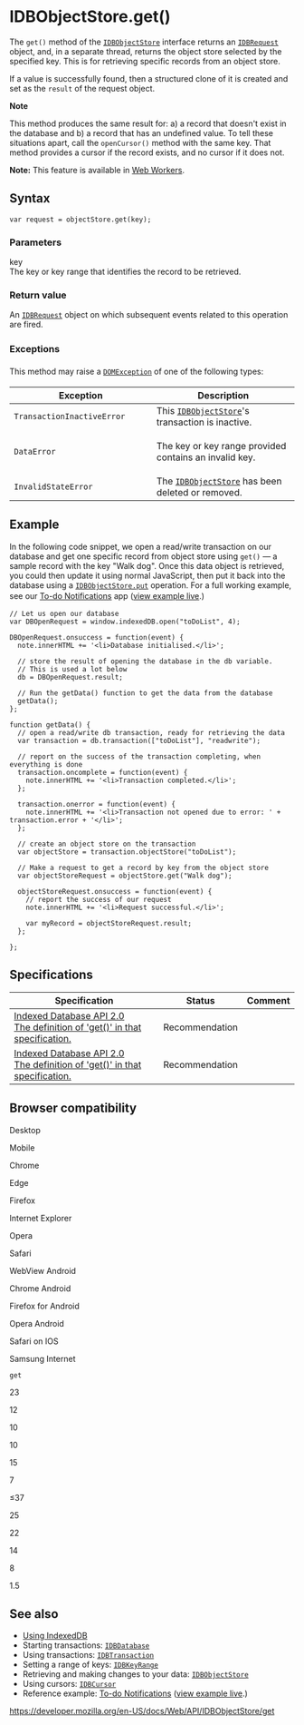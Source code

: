 # IDBObjectStore.get()

The `get()` method of the [`IDBObjectStore`](../idbobjectstore) interface returns an [`IDBRequest`](../idbrequest) object, and, in a separate thread, returns the object store selected by the specified key. This is for retrieving specific records from an object store.

If a value is successfully found, then a structured clone of it is created and set as the `result` of the request object.

**Note**

This method produces the same result for: a) a record that doesn't exist in the database and b) a record that has an undefined value. To tell these situations apart, call the `openCursor()` method with the same key. That method provides a cursor if the record exists, and no cursor if it does not.

**Note:** This feature is available in [Web Workers](../web_workers_api).

## Syntax

    var request = objectStore.get(key);

### Parameters

key  
The key or key range that identifies the record to be retrieved.

### Return value

An [`IDBRequest`](../idbrequest) object on which subsequent events related to this operation are fired.

### <span style="line-height: 1.5;">Exceptions</span>

<span style="line-height: 1.5;">This method may raise a [`DOMException`](../domexception) of one of the following types:</span>

<table><colgroup><col style="width: 50%" /><col style="width: 50%" /></colgroup><thead><tr class="header"><th>Exception</th><th>Description</th></tr></thead><tbody><tr class="odd"><td><code>TransactionInactiveError</code></td><td>This <a href="../idbobjectstore"><code>IDBObjectStore</code></a>'s transaction is inactive.</td></tr><tr class="even"><td><code>DataError</code></td><td><p>The key or key range provided contains an invalid key.</p></td></tr><tr class="odd"><td><code>InvalidStateError</code></td><td>The <a href="../idbobjectstore"><code>IDBObjectStore</code></a> has been deleted or removed.<br />
</td></tr></tbody></table>

## Example

In the following code snippet, we open a read/write transaction on our database and get one specific record from object store using `get()` — a sample record with the key "Walk dog". Once this data object is retrieved, you could then update it using normal JavaScript, then put it back into the database using a [`IDBObjectStore.put`](put) operation. For a full working example, see our [To-do Notifications](https://github.com/mdn/to-do-notifications/)<span style="line-height: 1.5;"> app (</span>[view example live](https://mdn.github.io/to-do-notifications/)<span style="line-height: 1.5;">.)</span>

    // Let us open our database
    var DBOpenRequest = window.indexedDB.open("toDoList", 4);

    DBOpenRequest.onsuccess = function(event) {
      note.innerHTML += '<li>Database initialised.</li>';

      // store the result of opening the database in the db variable.
      // This is used a lot below
      db = DBOpenRequest.result;

      // Run the getData() function to get the data from the database
      getData();
    };

    function getData() {
      // open a read/write db transaction, ready for retrieving the data
      var transaction = db.transaction(["toDoList"], "readwrite");

      // report on the success of the transaction completing, when everything is done
      transaction.oncomplete = function(event) {
        note.innerHTML += '<li>Transaction completed.</li>';
      };

      transaction.onerror = function(event) {
        note.innerHTML += '<li>Transaction not opened due to error: ' + transaction.error + '</li>';
      };

      // create an object store on the transaction
      var objectStore = transaction.objectStore("toDoList");

      // Make a request to get a record by key from the object store
      var objectStoreRequest = objectStore.get("Walk dog");

      objectStoreRequest.onsuccess = function(event) {
        // report the success of our request
        note.innerHTML += '<li>Request successful.</li>';

        var myRecord = objectStoreRequest.result;
      };

    };

## Specifications

<table><thead><tr class="header"><th>Specification</th><th>Status</th><th>Comment</th></tr></thead><tbody><tr class="odd"><td><a href="https://www.w3.org/TR/IndexedDB/#dom-idbobjectstore-get">Indexed Database API 2.0<br />
<span class="small">The definition of 'get()' in that specification.</span></a></td><td><span class="spec-rec">Recommendation</span></td><td></td></tr><tr class="even"><td><a href="https://www.w3.org/TR/IndexedDB/#dom-idbobjectstore-get">Indexed Database API 2.0<br />
<span class="small">The definition of 'get()' in that specification.</span></a></td><td><span class="spec-rec">Recommendation</span></td><td></td></tr></tbody></table>

## Browser compatibility

Desktop

Mobile

Chrome

Edge

Firefox

Internet Explorer

Opera

Safari

WebView Android

Chrome Android

Firefox for Android

Opera Android

Safari on IOS

Samsung Internet

`get`

23

12

10

10

15

7

≤37

25

22

14

8

1.5

## See also

- [Using IndexedDB](../indexeddb_api/using_indexeddb)
- Starting transactions: [`IDBDatabase`](../idbdatabase)
- Using transactions: [`IDBTransaction`](../idbtransaction)
- Setting a range of keys: [`IDBKeyRange`](../idbkeyrange)
- Retrieving and making changes to your data: [`IDBObjectStore`](../idbobjectstore)
- Using cursors: [`IDBCursor`](../idbcursor)
- Reference example: [To-do Notifications](https://github.com/mdn/to-do-notifications/tree/gh-pages) ([view example live](https://mdn.github.io/to-do-notifications/).)

<a href="https://developer.mozilla.org/en-US/docs/Web/API/IDBObjectStore/get" class="_attribution-link">https://developer.mozilla.org/en-US/docs/Web/API/IDBObjectStore/get</a>
